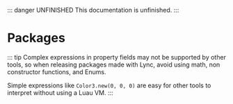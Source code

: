 ::: danger UNFINISHED
This documentation is unfinished.
:::
# Packages

::: tip
Complex expressions in property fields may not be supported by other tools, so when releasing packages made with Lync, avoid using math, non constructor functions, and Enums.

Simple expressions like `Color3.new(0, 0, 0)` are easy for other tools to interpret without using a Luau VM.
:::
